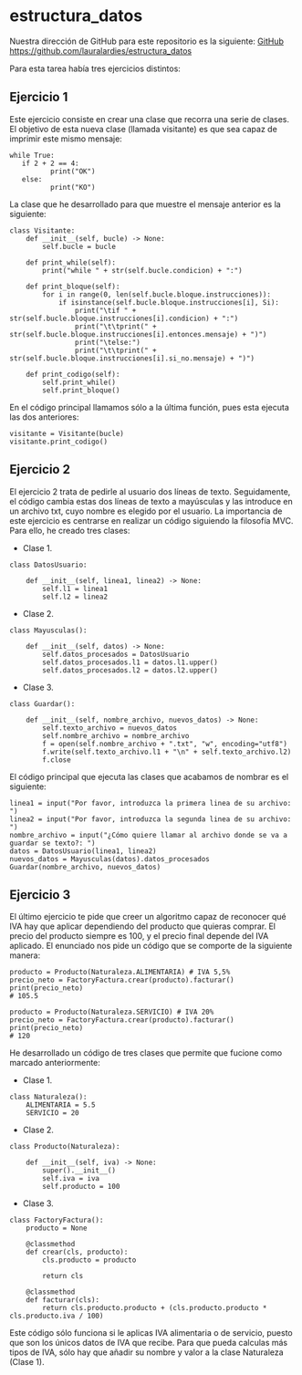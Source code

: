 # estructura_datos

Nuestra dirección de GitHub para este repositorio es la siguiente: [GitHub](https://github.com/lauralardies/estructura_datos)
https://github.com/lauralardies/estructura_datos

Para esta tarea había tres ejercicios distintos:
## Ejercicio 1
Este ejercicio consiste en crear una clase que recorra una serie de clases. El objetivo de esta nueva clase (llamada visitante) es que sea capaz de imprimir este mismo mensaje:
```
while True: 
   if 2 + 2 == 4: 
          print("OK") 
   else: 
          print("KO")
```
La clase que he desarrollado para que muestre el mensaje anterior es la siguiente:
```
class Visitante:
    def __init__(self, bucle) -> None:
        self.bucle = bucle
     
    def print_while(self):
        print("while " + str(self.bucle.condicion) + ":")

    def print_bloque(self):
        for i in range(0, len(self.bucle.bloque.instrucciones)):
            if isinstance(self.bucle.bloque.instrucciones[i], Si):
                print("\tif " + str(self.bucle.bloque.instrucciones[i].condicion) + ":")
                print("\t\tprint(" + str(self.bucle.bloque.instrucciones[i].entonces.mensaje) + ")")
                print("\telse:")
                print("\t\tprint(" + str(self.bucle.bloque.instrucciones[i].si_no.mensaje) + ")")
        
    def print_codigo(self):
        self.print_while()
        self.print_bloque()
```
En el código principal llamamos sólo a la última función, pues esta ejecuta las dos anteriores:
```
visitante = Visitante(bucle)
visitante.print_codigo()
```
## Ejercicio 2
El ejercicio 2 trata de pedirle al usuario dos líneas de texto. Seguidamente, el código cambia estas dos líneas de texto a mayúsculas y las introduce en un archivo txt, cuyo nombre es elegido por el usuario. La importancia de este ejercicio es centrarse en realizar un código siguiendo la filosofía MVC. Para ello, he creado tres clases: 
- Clase 1.
```
class DatosUsuario:

    def __init__(self, linea1, linea2) -> None:
        self.l1 = linea1
        self.l2 = linea2
```
- Clase 2.
```
class Mayusculas():

    def __init__(self, datos) -> None:
        self.datos_procesados = DatosUsuario
        self.datos_procesados.l1 = datos.l1.upper()
        self.datos_procesados.l2 = datos.l2.upper()
```
- Clase 3.
```
class Guardar():

    def __init__(self, nombre_archivo, nuevos_datos) -> None:
        self.texto_archivo = nuevos_datos
        self.nombre_archivo = nombre_archivo
        f = open(self.nombre_archivo + ".txt", "w", encoding="utf8")
        f.write(self.texto_archivo.l1 + "\n" + self.texto_archivo.l2)
        f.close
```
El código principal que ejecuta las clases que acabamos de nombrar es el siguiente:
```
linea1 = input("Por favor, introduzca la primera linea de su archivo: ")
linea2 = input("Por favor, introduzca la segunda linea de su archivo: ")
nombre_archivo = input("¿Cómo quiere llamar al archivo donde se va a guardar se texto?: ")
datos = DatosUsuario(linea1, linea2)
nuevos_datos = Mayusculas(datos).datos_procesados
Guardar(nombre_archivo, nuevos_datos)
```
## Ejercicio 3
El último ejercicio te pide que creer un algoritmo capaz de reconocer qué IVA hay que aplicar dependiendo del producto que quieras comprar. El precio del producto siempre es 100, y el precio final depende del IVA aplicado. El enunciado nos pide un código que se comporte de la siguiente manera:
```
producto = Producto(Naturaleza.ALIMENTARIA) # IVA 5,5% 
precio_neto = FactoryFactura.crear(producto).facturar() 
print(precio_neto) 
# 105.5 
 
producto = Producto(Naturaleza.SERVICIO) # IVA 20% 
precio_neto = FactoryFactura.crear(producto).facturar() 
print(precio_neto) 
# 120 
```
He desarrollado un código de tres clases que permite que fucione como marcado anteriormente:
- Clase 1.
```
class Naturaleza():
    ALIMENTARIA = 5.5
    SERVICIO = 20
```
- Clase 2.
```
class Producto(Naturaleza):
    
    def __init__(self, iva) -> None:
        super().__init__()
        self.iva = iva
        self.producto = 100
```
- Clase 3.
```
class FactoryFactura():
    producto = None

    @classmethod
    def crear(cls, producto):
        cls.producto = producto

        return cls
    
    @classmethod
    def facturar(cls):
        return cls.producto.producto + (cls.producto.producto * cls.producto.iva / 100)
```
Este código sólo funciona si le aplicas IVA alimentaria o de servicio, puesto que son los únicos datos de IVA que recibe. Para que pueda calculas más tipos de IVA, sólo hay que añadir su nombre y valor a la clase Naturaleza (Clase 1).
